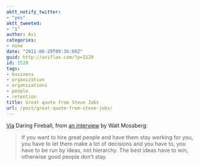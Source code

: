 ```yaml
---
aktt_notify_twitter:
- "yes"
aktt_tweeted:
- "1"
author: Avi
categories:
- none
date: "2011-08-29T09:36:00Z"
guid: http://aviflax.com/?p=1520
id: 1520
tags:
- business
- organization
- organizations
- people
- retention
title: Great quote from Steve Jobs
url: /post/great-quote-from-steve-jobs/
---
```

[Via](http://daringfireball.net/linked/2011/08/29/ideas-hierarchy) Daring Fireball, from [an interview](http://thesmallwave.com/ideas-not-hierarchy-on-steve-jobs-supposedly) by Walt Mossberg:

<blockquote cite="http://thesmallwave.com/ideas-not-hierarchy-on-steve-jobs-supposedly">
  <p>
    If you want to hire great people and have them stay working for you, you have to let them make a lot of decisions and you have to, you have to be run by ideas, not hierarchy. The best ideas have to win, otherwise good people don&#8217;t stay.
  </p>
</blockquote>